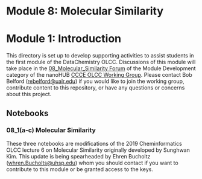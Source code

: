 # Module 8: Molecular Similarity

# Module 1: Introduction
This directory is set up to develop supporting activities to assist students in the first module of the DataChemistry OLCC. Discussions of this module will take place in the [08_Molecular_Similarity Forum](https://nanohub.org/groups/ccce/forum/module-development/8-molecular-similarity) of the Module Development category of the nanoHUB [CCCE OLCC Working Group](https://nanohub.org/groups/ccce/forum). Please contact Bob Belford (rebelford@ualr.edu) if you would like to join the working group, contribute content to this repository, or have any questions or concerns about this project.

## Notebooks

### 08_1(a-c) Molecular Similarity
These three notebooks are modifications of the 2019 Cheminformatics OLCC lecture 6 on Molecular Similarity originally developed by Sunghwan Kim. This update is being spearheaded by Ehren Bucholtz (whren.Bucholts@uhsp.edu) whom you should contact if you want to contribute to this module or be granted access to the keys.
